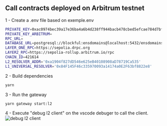 ## Call contracts deployed on Arbitrum testnet


1 - Create a .env file based on exemple.env

````bash
PRIVATE_KEY=0xac0974bec39a17e36ba4a6b4d238ff944bacb478cbed5efcae784d7bf4f2ff80
PRIVATE_KEY_ARBITRUM=
RPC_URL=
DATABASE_URL=postgresql://blockful:ensdomains@localhost:5432/ensdomains
LAYER_ONE_RPC=https://sepolia.drpc.org
LAYER2_RPC=https://sepolia-rollup.arbitrum.io/rpc
CHAIN_ID=421614
L2_RESOLVER_ADDR='0xa1904f827dD546e625eB40108908aD78719Ca535'
L1_UNIVERSAL_RESOLVER='0x84F145F46c335970093a14174a0E2F63bf8822e8'
````

2 - Build dependencies

````bash
yarn 
````

3 - Run the gateway 

````bash
yarn gateway start:l2
````

4 - Execute "debug l2 client" on the vscode debuger to call the client.
![debug l2 client](https://github.com/blockful-io/external-resolver/assets/69486932/6695c0df-a6bd-421c-966e-b0accbc4a052)
